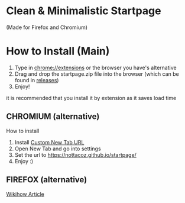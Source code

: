 # Clean & Minimalistic Startpage
(Made for Firefox and Chromium)

# How to Install (Main)
1. Type in [chrome://extensions](chrome://extensions) or the browser you have's alternative
2. Drag and drop the startpage.zip file into the browser (which can be found in [releases](https://github.com/NotTacoz/startpage/releases/tag/beta))
3. Enjoy!

it is recommended that you install it by extension as it saves load time

## CHROMIUM (alternative)
How to install
1. Install [Custom New Tab URL](https://chrome.google.com/webstore/detail/custom-new-tab-url/mmjbdbjnoablegbkcklggeknkfcjkjia)
2. Open New Tab and go into settings
3. Set the url to https://nottacoz.github.io/startpage/
4. Enjoy :)

## FIREFOX (alternative)
[Wikihow Article](https://www.wikihow.com/Change-your-Start-Page-on-Mozilla-Firefox)
